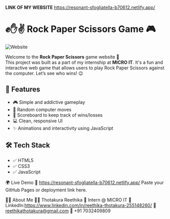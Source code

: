 **LINK OF MY WEBSITE**
https://resonant-sfogliatella-b70612.netlify.app/

# ✊✋✌️ Rock Paper Scissors Game 🎮

![Website](https://resonant-sfogliatella-b70612.netlify.app/)

Welcome to the **Rock Paper Scissors** game website 🎉  
This project was built as a part of my internship at **MICRO IT**. It's a fun and interactive web game that allows users to play Rock Paper Scissors against the computer. Let’s see who wins! 😉

## 🌟 Features

- 🎮 Simple and addictive gameplay
- 🤖 Random computer moves
- 🧠 Scoreboard to keep track of wins/losses
- 💻 Clean, responsive UI
- ✨ Animations and interactivity using JavaScript

## 🛠️ Tech Stack

- ✅ HTML5  
- ✅ CSS3  
- ✅ JavaScript  

🌍 Live Demo
🔗 https://resonant-sfogliatella-b70612.netlify.app/
Paste your GitHub Pages or deployment link here.

🙋‍♀️ About Me
👩‍💻 Thotakura Reethika
📍 Intern @ MICRO IT
🔗 LinkedIn:https://www.linkedin.com/in/reethika-thotakura-255148260/
📧 reethikathotakura@gmail.com
📱 +91 7032409809
